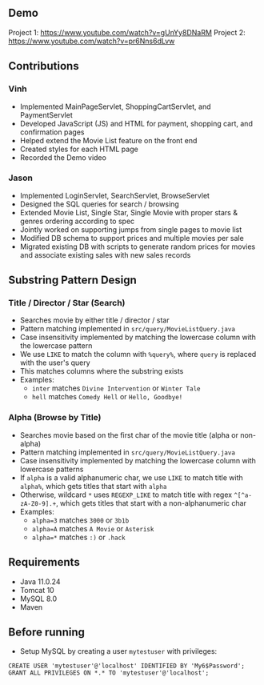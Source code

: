 ## Demo
Project 1: https://www.youtube.com/watch?v=gUnYy8DNaRM
Project 2: https://www.youtube.com/watch?v=pr6Nns6dLvw

## Contributions
### Vinh
- Implemented MainPageServlet, ShoppingCartServlet, and PaymentServlet
- Developed JavaScript (JS) and HTML for payment, shopping cart, and confirmation pages
- Helped extend the Movie List feature on the front end
- Created styles for each HTML page
- Recorded the Demo video

### Jason
- Implemented LoginServlet, SearchServlet, BrowseServlet
- Designed the SQL queries for search / browsing
- Extended Movie List, Single Star, Single Movie with proper stars & genres ordering according to spec
- Jointly worked on supporting jumps from single pages to movie list
- Modified DB schema to support prices and multiple movies per sale
- Migrated existing DB with scripts to generate random prices for movies and associate existing sales with new sales records

## Substring Pattern Design
### Title / Director / Star (Search)
- Searches movie by either title / director / star
- Pattern matching implemented in `src/query/MovieListQuery.java`
- Case insensitivity implemented by matching the lowercase column with the lowercase pattern
- We use `LIKE` to match the column with `%query%`, where `query` is replaced with the user's query
- This matches columns where the substring exists
- Examples:
  - `inter` matches `Divine Intervention` or `Winter Tale`
  - `hell` matches `Comedy Hell` or `Hello, Goodbye!`

### Alpha (Browse by Title)
- Searches movie based on the first char of the movie title (alpha or non-alpha)
- Pattern matching implemented in `src/query/MovieListQuery.java`
- Case insensitivity implemented by matching the lowercase column with lowercase patterns
- If `alpha` is a valid alphanumeric char, we use `LIKE` to match title with `alpha%`, which gets titles that start with `alpha`
- Otherwise, wildcard `*` uses `REGEXP_LIKE` to match title with regex `^[^a-zA-Z0-9].+`, which gets titles that start with a non-alphanumeric char
- Examples:
  - `alpha=3` matches `3000` or `3b1b`
  - `alpha=A` matches `A Movie` or `Asterisk`
  - `alpha=*` matches `:)` or `.hack`

## Requirements
- Java 11.0.24
- Tomcat 10
- MySQL 8.0
- Maven

## Before running
- Setup MySQL by creating a user `mytestuser` with privileges:
```mysql
CREATE USER 'mytestuser'@'localhost' IDENTIFIED BY 'My6$Password';
GRANT ALL PRIVILEGES ON *.* TO 'mytestuser'@'localhost';
```

